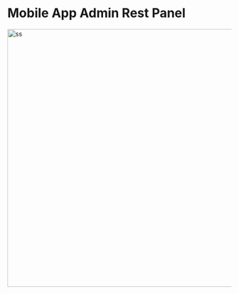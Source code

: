 # Mobile App Admin Rest Panel
<img width="1344" height="578" alt="ss" src="https://github.com/user-attachments/assets/7efeab54-3197-4f6a-96b1-fe296d0d0c48" />
